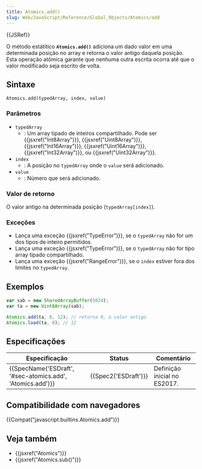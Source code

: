 ```yaml
---
title: Atomics.add()
slug: Web/JavaScript/Reference/Global_Objects/Atomics/add
---
```

{{JSRef}}

O método estátitico **`Atomics.add()`** adiciona um dado valor em uma determinada posição no array e retorna o valor antigo daquela posição. Esta operação atômica garante que nenhuma outra escrita ocorra até que o valor modificado seja escrito de volta.

## Sintaxe

```
Atomics.add(typedArray, index, value)
```

### Parâmetros

- `typedArray`
  - : Um array tipado de inteiros compartilhado. Pode ser {{jsxref("Int8Array")}}, {{jsxref("Uint8Array")}}, {{jsxref("Int16Array")}}, {{jsxref("Uint16Array")}}, {{jsxref("Int32Array")}}, ou {{jsxref("Uint32Array")}}.
- `index`
  - : A posição no `typedArray` onde o `value` será adicionado.
- `value`
  - : Número que será adicionado.

### Valor de retorno

O valor antigo na determinada posição (`typedArray[index]`).

### Exceções

- Lança uma exceção {{jsxref("TypeError")}}, se o `typedArray` não for um dos tipos de inteiro permitidos.
- Lança uma exceção {{jsxref("TypeError")}}, se o `typedArray` não for tipo array tipado compartilhado.
- Lança uma exceção {{jsxref("RangeError")}}, se o `index` estiver fora dos limites no `typedArray`.

## Exemplos

```js
var sab = new SharedArrayBuffer(1024);
var ta = new Uint8Array(sab);

Atomics.add(ta, 0, 12); // retorna 0, o valor antigo
Atomics.load(ta, 0); // 12
```

## Especificações

| Especificação                                                                | Status                       | Comentário                   |
| ---------------------------------------------------------------------------- | ---------------------------- | ---------------------------- |
| {{SpecName('ESDraft', '#sec-atomics.add', 'Atomics.add')}} | {{Spec2('ESDraft')}} | Definição inicial no ES2017. |

## Compatibilidade com navegadores

{{Compat("javascript.builtins.Atomics.add")}}

## Veja também

- {{jsxref("Atomics")}}
- {{jsxref("Atomics.sub()")}}
